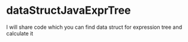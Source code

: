 # dataStructJavaExprTree
I will share code which you can find data struct for expression tree and calculate it

